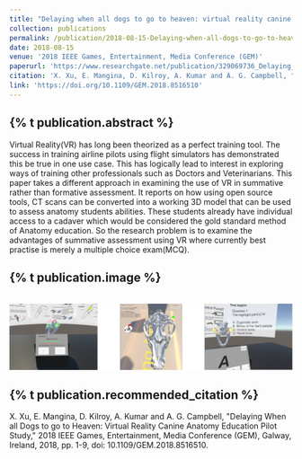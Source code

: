 ```yaml
---
title: "Delaying when all dogs to go to heaven: virtual reality canine anatomy education pilot study"
collection: publications
permalink: /publication/2018-08-15-Delaying-when-all-dogs-to-go-to-heaven-virtual-reality-canine-anatomy-education-pilot-study
date: 2018-08-15
venue: '2018 IEEE Games, Entertainment, Media Conference (GEM)'
paperurl: 'https://www.researchgate.net/publication/329069736_Delaying_When_all_Dogs_to_go_to_Heaven_Virtual_Reality_Canine_Anatomy_Education_Pilot_Study'
citation: 'X. Xu, E. Mangina, D. Kilroy, A. Kumar and A. G. Campbell, "Delaying When all Dogs to go to Heaven: Virtual Reality Canine Anatomy Education Pilot Study," 2018 IEEE Games, Entertainment, Media Conference (GEM), Galway, Ireland, 2018, pp. 1-9, doi: 10.1109/GEM.2018.8516510.'
link: 'https://doi.org/10.1109/GEM.2018.8516510'
---
```

{% t publication.abstract %}
------ 
Virtual Reality(VR) has long been theorized as a perfect training tool. The success in training airline pilots using flight simulators has demonstrated this be true in one use case. This has logically lead to interest in exploring ways of training other professionals such as Doctors and Veterinarians. This paper takes a different approach in examining the use of VR in summative rather than formative assessment. It reports on how using open source tools, CT scans can be converted into a working 3D model that can be used to assess anatomy students abilities. These students already have individual access to a cadaver which would be considered the gold standard method of Anatomy education. So the research problem is to examine the advantages of summative assessment using VR where currently best practise is merely a multiple choice exam(MCQ).

{% t publication.image %}
------
 <br/><img src='/images/delay.png'>

{% t publication.recommended_citation %}
------ 
X. Xu, E. Mangina, D. Kilroy, A. Kumar and A. G. Campbell, "Delaying When all Dogs to go to Heaven: Virtual Reality Canine Anatomy Education Pilot Study," 2018 IEEE Games, Entertainment, Media Conference (GEM), Galway, Ireland, 2018, pp. 1-9, doi: 10.1109/GEM.2018.8516510.